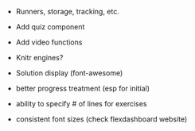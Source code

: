 

- Runners, storage, tracking, etc.
- Add quiz component
- Add video functions
- Knitr engines?
- Solution display (font-awesome)

- better progress treatment (esp for initial)

- ability to specify # of lines for exercises

- consistent font sizes (check flexdashboard website)
